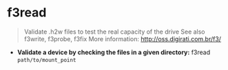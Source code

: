# f3read
> Validate .h2w files to test the real capacity of the drive
> See also f3write, f3probe, f3fix
> More information: <http://oss.digirati.com.br/f3/>
- **Validate a device by checking the files in a given directory:**
f3read `path/to/mount_point`
